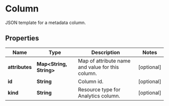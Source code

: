 

# Column

JSON template for a metadata column.

## Properties

| Name | Type | Description | Notes |
|------------ | ------------- | ------------- | -------------|
|**attributes** | **Map&lt;String, String&gt;** | Map of attribute name and value for this column. |  [optional] |
|**id** | **String** | Column id. |  [optional] |
|**kind** | **String** | Resource type for Analytics column. |  [optional] |




